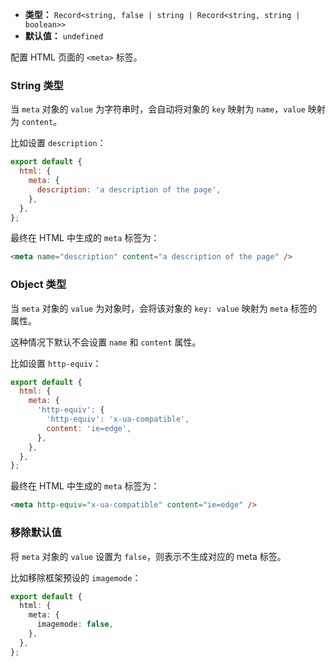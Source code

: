 - **类型：** `Record<string, false | string | Record<string, string | boolean>>`
- **默认值：** `undefined`

配置 HTML 页面的 `<meta>` 标签。

### String 类型

当 `meta` 对象的 `value` 为字符串时，会自动将对象的 `key` 映射为 `name`，`value` 映射为 `content`。

比如设置 `description`：

```js
export default {
  html: {
    meta: {
      description: 'a description of the page',
    },
  },
};
```

最终在 HTML 中生成的 `meta` 标签为：

```html
<meta name="description" content="a description of the page" />
```

### Object 类型

当 `meta` 对象的 `value` 为对象时，会将该对象的 `key: value` 映射为 `meta` 标签的属性。

这种情况下默认不会设置 `name` 和 `content` 属性。

比如设置 `http-equiv`：

```js
export default {
  html: {
    meta: {
      'http-equiv': {
        'http-equiv': 'x-ua-compatible',
        content: 'ie=edge',
      },
    },
  },
};
```

最终在 HTML 中生成的 `meta` 标签为：

```html
<meta http-equiv="x-ua-compatible" content="ie=edge" />
```

### 移除默认值

将 `meta` 对象的 `value` 设置为 `false`，则表示不生成对应的 meta 标签。

比如移除框架预设的 `imagemode`：

```ts
export default {
  html: {
    meta: {
      imagemode: false,
    },
  },
};
```
